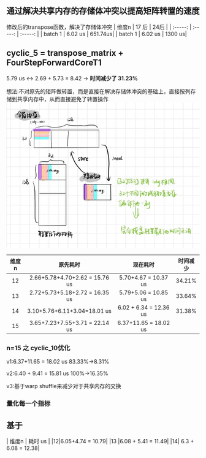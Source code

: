 ## 通过解决共享内存的存储体冲突以提高矩阵转置的速度

修改后的transpose函数，解决了存储体冲突
| 维度n | 17 后 | 24后 |
| :-----: | :-----: | :-----: |
|  batch 1 | 6.02 us | 651.74us|
|  batch 1 | 6.02 us | 1300 us|


## cyclic_5 = transpose_matrix + FourStepForwardCoreT1
5.79 us <-> 2.69 + 5.73 = 8.42 -> **时间减少了 31.23%**

想法:不对原先的矩阵做转置，而是直接在解决存储体冲突的基础上，直接按列存储到共享内存中，从而直接避免了转置操作
![alt text](fe9726ef0b113942afb2f1b0ec22ef9.jpg)

|维度n|原先耗时|现在耗时|时间减少|
| :-----: | :-----: | :-----: | :-----: |
|12|2.66+5.78+4.70+2.62 = 15.76 us| 5.70+4.67 = 10.37 us | 34.21%
|13|2.72+5.73+5.18+2.72 = 16.35 us| 5.79+5.06 = 10.85 us | 33.64%
|14|3.10+5.76+6.11+3.04=18.01 us| 6.02 + 6.34 = 12.36 us | 31.38%
|15|3.65+7.23+7.55+3.71 = 22.14 us | 6.37+11.65 = 18.02 us 


### n=15 之 cyclic_10优化
v1:6.37+11.65 = 18.02 us 83.33%->8.31%

v2:6.40 + 9.41 = 15.81 us 100%->16.35%

v3:基于warp shuffle来减少对于共享内存的交换

### 量化每一个指标
## 基于
| 维度n | 耗时 us | 
|12|6.05+4.74 = 10.79|
|13 |6.08 + 5.41 = 11.49|
|14| 6.3 + 6.08 = 12.38|